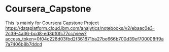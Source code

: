 # Coursera_Capstone
This is mainly for Coursera Capstone Project
https://dataplatform.cloud.ibm.com/analytics/notebooks/v2/ebaac0e3-2c39-4a36-bcd8-ed3bf0fc77cc/view?access_token=0f04c228d03fbd2f361871ba27be666b700d39ef700008ff9a7a7406b8b7ddcd
